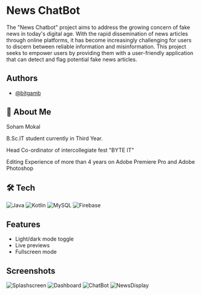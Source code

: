 
# News ChatBot

The "News Chatbot" project aims to address the growing concern of fake news in today's digital age. With the rapid dissemination of news articles through online platforms, it has become increasingly challenging for users to discern between reliable information and misinformation. This project seeks to empower users by providing them with a user-friendly application that can detect and flag potential fake news articles.


## Authors

- [@bitgamb](https://www.github.com/bitgamb)


## 🚀 About Me
Soham Mokal

B.Sc.IT student currently in Third Year.

Head Co-ordinator of intercollegiate fest "BYTE IT"

Editing Experience of more than 4 years on Adobe Premiere Pro and Adobe Photoshop




## 🛠 Tech
![Java](https://img.shields.io/badge/java-%23ED8B00.svg?style=flat&logo=openjdk&logoColor=white) ![Kotlin](https://img.shields.io/badge/kotlin-%237F52FF.svg?style=flat&logo=kotlin&logoColor=white) ![MySQL](https://img.shields.io/badge/mysql-%2300000f.svg?style=flat&logo=mysql&logoColor=white) ![Firebase](https://img.shields.io/badge/Firebase-039BE5?style=flat&logo=Firebase&logoColor=white) 


## Features

- Light/dark mode toggle
- Live previews
- Fullscreen mode



## Screenshots

![Splashscreen](https://github.com/Bitgamb/News-ChatBot/blob/master/Splashscreen.png)
![Dashboard](https://github.com/Bitgamb/News-ChatBot/blob/master/Dashboard.png)
![ChatBot](https://github.com/Bitgamb/News-ChatBot/blob/master/chatbot.png)
![NewsDisplay](https://github.com/Bitgamb/News-ChatBot/blob/master/news%20display.png)


